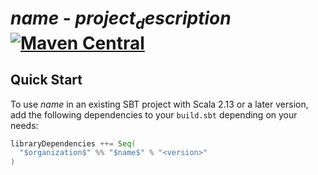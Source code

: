 # $name$ - $project_description$ [![Maven Central](https://maven-badges.herokuapp.com/maven-central/$organization$/$name$_2.13/badge.svg)](https://maven-badges.herokuapp.com/maven-central/$organization$/$name$_2.13)

## Quick Start

To use $name$ in an existing SBT project with Scala 2.13 or a later version, add the following dependencies to your
`build.sbt` depending on your needs:

```scala
libraryDependencies ++= Seq(
  "$organization$" %% "$name$" % "<version>"
)
```